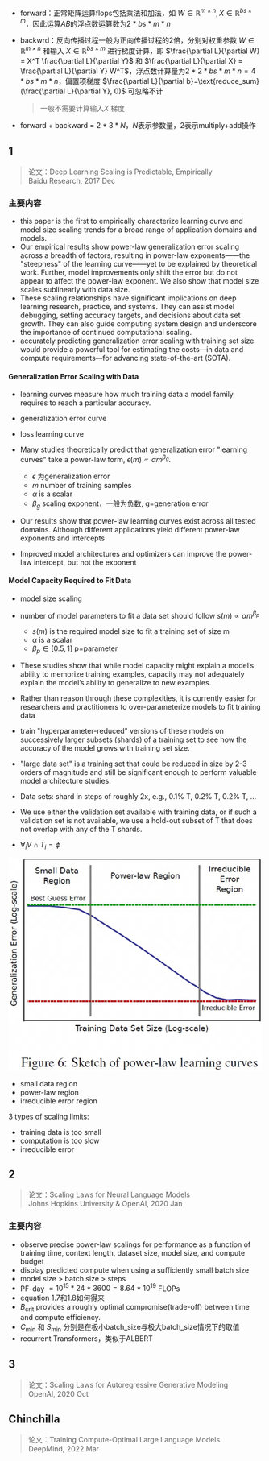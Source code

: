 - forward：正常矩阵运算flops包括乘法和加法，如 $W\in \mathbb{R}^{m\times n}, X\in \mathbb{R}^{bs\times m}$，因此运算$AB$的浮点数运算数为$2*bs*m*n$
- backwrd：反向传播过程一般为正向传播过程的2倍，分别对权重参数 $W \in \mathbb{R}^{m\times n}$ 和输入 $X \in \mathbb{R}^{bs \times m}$ 进行梯度计算，即 $\frac{\partial L}{\partial W} = X^T \frac{\partial L}{\partial Y}$ 和 $\frac{\partial L}{\partial X} =  \frac{\partial L}{\partial Y} W^T$，浮点数计算量为$2*2*bs*m*n=4*bs*m*n$，偏置项梯度 $\frac{\partial L}{\partial b}=\text{reduce_sum}(\frac{\partial L}{\partial Y}, 0)$ 可忽略不计  

    > 一般不需要计算输入$X$ 梯度  

- forward + backward = $2*3*N$，$N$表示参数量，2表示multiply+add操作
## 1
> 论文：Deep Learning Scaling is Predictable, Empirically  
> Baidu Research, 2017 Dec

### 主要内容
- this paper is the first to empirically characterize learning curve and model size scaling trends for a broad range of application domains and models.
- Our empirical results show power-law generalization error scaling across a breadth of factors, resulting in power-law exponents——the "steepness" of the learning curve——yet to be explained by theoretical work. Further, model improvements only shift the error but do not appear to affect the power-law exponent. We also show that model size scales sublinearly with data size.
- These scaling relationships have significant implications on deep learning research, practice, and systems. They can assist model debugging, setting accuracy targets, and decisions about data set growth. They can also guide computing system design and underscore the importance of continued computational scaling.
- accurately predicting generalization error scaling with training set size would provide a powerful tool for estimating the costs—in data and compute requirements—for advancing state-of-the-art (SOTA).

#### Generalization Error Scaling with Data
- learning curves measure how much training data a model family requires to reach a particular accuracy.
- generalization error curve
- loss learning curve
- Many studies theoretically predict that generalization error "learning curves" take a power-law form, $\epsilon (m) \propto \alpha m^{\beta_g}$. 
    - $\epsilon$ 为generalization error  
    - $m$ number of training samples
    - $\alpha$ is a scalar
    - $\beta_g$ scaling exponent，一般为负数, g=generation error

- Our results show that power-law learning curves exist across all tested domains. Although different applications yield different power-law exponents and intercepts
- Improved model architectures and optimizers can improve the power-law intercept, but not the exponent

#### Model Capacity Required to Fit Data
- model size scaling
- number of model parameters to fit a data set should follow $s(m) \propto  \alpha m^{\beta_p}$
    - $s(m)$ is the required model size to fit a training set of size m
    - $\alpha$ is a scalar
    - $\beta_p \in [0.5, 1]$ p=parameter

- These studies show that while model capacity might explain a model’s ability to memorize training examples, capacity may not adequately explain the model’s ability to generalize to new examples.
- Rather than reason through these complexities, it is currently easier for researchers and practitioners to over-parameterize models to fit training data
- train "hyperparameter-reduced" versions of these models on successively larger subsets (shards) of a training set to see how the accuracy of the model grows with training set size.
- "large data set" is a training set that could be reduced in size by 2-3 orders of magnitude and still be significant enough to perform valuable model architecture studies.
- Data sets: shard in steps of roughly 2x, e.g., 0.1% T, 0.2% T, 0.2% T, ...
- We use either the validation set available with training data, or if such a validation set is not available, we use a hold-out subset of T that does not overlap with any of the T shards.
- $\forall_i V \cap T_i = \phi$


![alt text](image.png)
- small data region
- power-law region
- irreducible error region

3 types of scaling limits: 

- training data is too small
- computation is too slow
- irreducible error

## 2
> 论文：Scaling Laws for Neural Language Models  
> Johns Hopkins University & OpenAI, 2020 Jan  

### 主要内容
- observe precise power-law scalings for performance as a function of training time, context length, dataset size, model size, and compute budget
- display predicted compute when using a sufficiently small batch size
- model size > batch size > steps
- PF-day $=10^{15}*24*3600=8.64*10^{19}$ FLOPs
- equation 1.7和1.8如何得来
- $B_\text{crit}$ provides a roughly optimal compromise(trade-off) between time and compute efficiency.
- $C_\text{min}$ 和 $S_\text{min}$ 分别是在极小batch_size与极大batch_size情况下的取值
- recurrent Transformers，类似于ALBERT

## 3
> 论文：Scaling Laws for Autoregressive Generative Modeling  
> OpenAI, 2020 Oct

## Chinchilla
> 论文：Training Compute-Optimal Large Language Models  
> DeepMind, 2022 Mar
